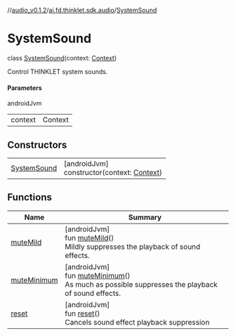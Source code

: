 //[audio_v0.1.2](../../../index.md)/[ai.fd.thinklet.sdk.audio](../index.md)/[SystemSound](index.md)

# SystemSound

class [SystemSound](index.md)(context: [Context](https://developer.android.com/reference/kotlin/android/content/Context.html))

Control THINKLET system sounds.

#### Parameters

androidJvm

| | |
|---|---|
| context | Context |

## Constructors

| | |
|---|---|
| [SystemSound](-system-sound.md) | [androidJvm]<br>constructor(context: [Context](https://developer.android.com/reference/kotlin/android/content/Context.html)) |

## Functions

| Name | Summary |
|---|---|
| [muteMild](mute-mild.md) | [androidJvm]<br>fun [muteMild](mute-mild.md)()<br>Mildly suppresses the playback of sound effects. |
| [muteMinimum](mute-minimum.md) | [androidJvm]<br>fun [muteMinimum](mute-minimum.md)()<br>As much as possible suppresses the playback of sound effects. |
| [reset](reset.md) | [androidJvm]<br>fun [reset](reset.md)()<br>Cancels sound effect playback suppression |
